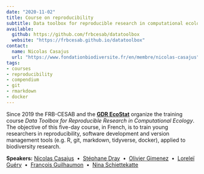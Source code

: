 ```yaml
---
date: "2020-11-02"
title: Course on reproducibility
subtitle: Data toolbox for reproducible research in computational ecology
available:
  github: https://github.com/frbcesab/datatoolbox
  website: "https://frbcesab.github.io/datatoolbox"
contact:
  name: Nicolas Casajus
  url: "https://www.fondationbiodiversite.fr/en/membre/nicolas-casajus"
tags:
- courses
- reproducibility
- compendium
- git
- rmarkdown
- docker
---
```


Since 2019 the FRB-CESAB and the [**GDR EcoStat**](https://sites.google.com/site/gdrecostat/) organize
the training course _Data Toolbox for Reproducible Research in Computational Ecology_. The objective of this five-day course, in French, is to train young researchers in reproducibility, software development and version management tools (e.g. R, git, markdown, tidyverse, docker), applied to biodiversity research.

<!--more-->


**Speakers:**
[Nicolas Casajus](https://www.fondationbiodiversite.fr/en/membre/nicolas-casajus/) &nbsp;&bull;&nbsp;
[Stéphane Dray](https://lbbe.univ-lyon1.fr/-Dray-Stephane-.html) &nbsp;&bull;&nbsp;
[Olivier Gimenez](https://oliviergimenez.github.io/) &nbsp;&bull;&nbsp;
[Loreleï Guéry](https://www.researchgate.net/profile/Lorelei-Guery) &nbsp;&bull;&nbsp;
[François Guilhaumon](https://fguilhaumon.gitlab.io/) &nbsp;&bull;&nbsp;
[Nina Schiettekatte](http://www.criobe.pf/pro/personnel/doctorants/nina-schiettekatte/)
